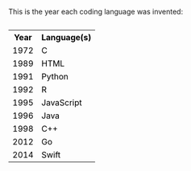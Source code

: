 <html>
<body>
<p>This is the year each coding language was invented:</p>

<table style="width:100%;color:black;">
  <caption></caption>
  <tr>
    <th>Year</th>
    <th>Language(s)</th>
  </tr>
  <tr>
    <td>1972</td>
    <td>C</td>
  </tr>
  <tr>
    <td>1989</td>
    <td>HTML</td>
  </tr>
  <tr>
    <td>1991</td>
    <td>Python</td>
  </tr>
  <tr>
    <td>1992</td>
    <td>R</td>
  </tr>
  <tr>
    <td>1995</td>
    <td>JavaScript</td>
  </tr>
  <tr>
    <td>1996</td>
    <td>Java</td>
  </tr>
  <tr>
    <td>1998</td>
    <td>C++</td>
  </tr>
  <tr>
    <td>2012</td>
    <td>Go</td>
  </tr>
  <tr>
    <td>2014</td>
    <td>Swift</td>
  </tr>
</table>

</body>
</html>
